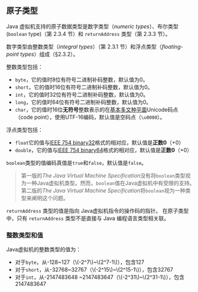 ## 原子类型

Java 虚拟机支持的原子数据类型是数字类型（*numeric types*）、布尔类型(`boolean` type)（第 2.3.4 节）和 `returnAddress` 类型（第 2.3.3 节）。

数字类型由整数类型（*integral types*）（第 2.3.1 节）和浮点类型（*floating-point types*）组成（§2.3.2）。

整数类型包括：

- `byte`，它的值时8位有符号二进制补码整数，默认值为0。
- `short`，它的值时16位有符号二进制补码整数，默认值为0。
- `int`，它的值时32位有符号二进制补码整数，默认值为0。
- `long`，它的值时64位有符号二进制补码整数，默认值为0。
- `char`，它的值时16位**无符号**整数表示的在[基本多文种平面](https://zh.wikipedia.org/wiki/Unicode%E5%AD%97%E7%AC%A6%E5%B9%B3%E9%9D%A2%E6%98%A0%E5%B0%84#%E5%9F%BA%E6%9C%AC%E5%A4%9A%E6%96%87%E7%A7%8D%E5%B9%B3%E9%9D%A2)Unicode码点（code point），使用UTF-16编码，默认值是空码点（`\u0000`）。

浮点类型包括：

- `float`它的值与[IEEE 754 binary32](https://en.wikipedia.org/wiki/IEEE_754#Basic_and_interchange_formats)格式的相对应，默认值是**正数0**（+0）
- `double`，它的值与[IEEE 754 binary64](https://en.wikipedia.org/wiki/IEEE_754#Basic_and_interchange_formats)格式的相对应，默认值是**正数0**（+0）

`boolean`类型的值编码真值是`true`和`false`，默认值是`false`。

> 第一版的*The Java Virtual Machine Specification*没有将`boolean`类型视为一种Java虚拟机类型。然而，`boolean`值在Java虚拟机中有受限的支持。第二版的*The Java Virtual Machine Specification*将`boolean`视为一种类型来阐明这个问题。

`returnAddress` 类型的值是指向 Java虚拟机指令的操作码的指针。 在原子类型中，只有 `returnAddress` 类型不是直接与 Java 编程语言类型相关联。

### 整数类型和值

Java虚拟机的整数类型的值为：

- 对于`byte`，从-128~127（\\(-2^7\\)~\\(2^7-1\\)），包含127
- 对于`short`，从-32768~32767（\\(-2^15\\)~\\(2^15-1\\)），包含32767
- 对于`int`，从-2147483648 ~2147483647（\\(-2^31\\)~\\(2^31-1\\)），包含2147483647
